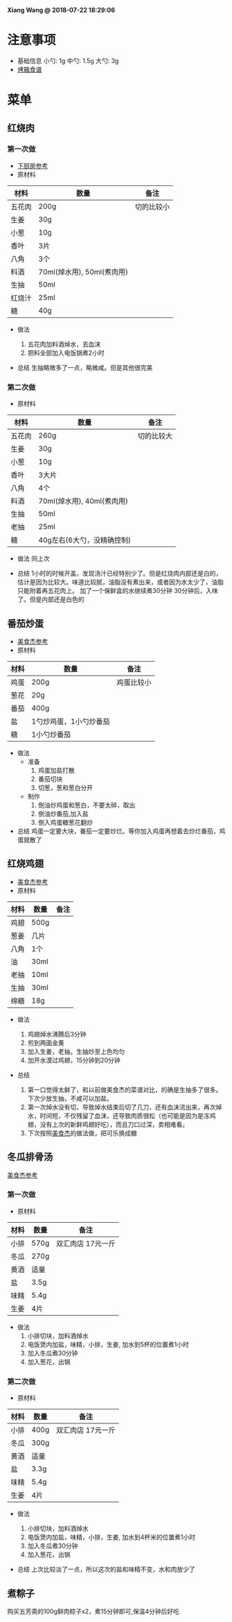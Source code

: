 **Xiang Wang @ 2018-07-22 18:29:06**

# 注意事项
* 基础信息
小勺: 1g 中勺: 1.5g 大勺: 3g
* [烤箱食谱](./烤箱.md)

# 菜单
## 红烧肉
### 第一次做
* [下厨房参考](https://www.xiachufang.com/recipe/101714088/)
* 原材料

材料|数量|备注
---|---|---
五花肉|200g|切的比较小
生姜|30g
小葱|10g
香叶|3片
八角|3个
料酒|70ml(焯水用), 50ml(煮肉用)
生抽|50ml
红烧汁|25ml
糖|40g

* 做法
    1. 五花肉加料酒焯水，去血沫
    2. 把料全部加入电饭锅煮2小时

* 总结
生抽略微多了一点，略微咸。但是其他很完美

### 第二次做
* 原材料

材料|数量|备注
---|---|---
五花肉|260g|切的比较大
生姜|30g
小葱|10g
香叶|3大片
八角|4个
料酒|70ml(焯水用), 40ml(煮肉用)
生抽|50ml
老抽|25ml
糖|40g左右(6大勺，没精确控制)

* 做法
同上次

* 总结
1小时的时候开盖，发现汤汁已经特别少了。但是红烧肉内部还是白的，估计是因为比较大。味道比较腻，油脂没有煮出来，或者因为水太少了，油脂只能附着再五花肉上。
加了一个保鲜盒的水继续煮30分钟
30分钟后，入味了。但是内部还是白色的

## 番茄炒蛋
* [美食杰参考](https://www.meishij.net/zuofa/fanqiechaodan_26.html)
* 原材料

材料|数量|备注
---|---|---
鸡蛋|200g|鸡蛋比较小
葱花|20g
番茄|400g
盐|1勺炒鸡蛋，1小勺炒番茄
糖|1小勺炒番茄
* 做法
    * 准备
        1. 鸡蛋加盐打散
        2. 番茄切块
        3. 切葱，葱和葱白分开
    * 制作
        1. 倒油炒鸡蛋和葱白，不要太碎，取出
        2. 倒油炒番茄,加入盐
        3. 倒入鸡蛋糖葱花翻炒
* 总结
鸡蛋一定要大块，番茄一定要炒烂。等你加入鸡蛋再想着去炒烂番茄，鸡蛋就散了

## 红烧鸡翅
* [美食杰参考](https://www.xiachufang.com/recipe/37778/)
* 原材料

材料|数量|备注
---|---|---
鸡翅|500g
葱姜|几片
八角|1个
油|30ml
老抽|10ml
生抽|30ml
绵糖|18g

* 做法
    1. 鸡翅焯水沸腾后3分钟
    2. 煎到两面金黄
    3. 加入生姜，老抽，生抽炒至上色均匀
    4. 加开水漠过鸡翅，15分钟到20分钟

* 总结
    1. 第一口觉得太鲜了，和以前做美食杰的菜谱对比，的确是生抽多了很多。下次少放生抽，不咸可以加盐。
    2. 第一次焯水没有切，导致焯水结束后切了几刀，还有血沫流出来，再次焯水，时间短，不仅残留了血沫，还导致肉质很松（也可能是因为是冻鸡翅，没有上次的新鲜鸡翅好吃），而且刀口过深，卖相难看。
    3. 下次按照[美食杰](https://www.meishij.net/zuofa/kelejichi_56.html)的做法做，把可乐换成糖

## 冬瓜排骨汤
[美食杰参考](https://www.meishij.net/zuofa/dongguapaigutang_41.html)

### 第一次做
* 原材料

材料|数量|备注
---|---|---
小排|570g|双汇肉店 17元一斤
冬瓜|270g
黄酒|适量
盐|3.5g
味精|5.4g
生姜|4片

* 做法
    1. 小排切块，加料酒焯水
    2. 电饭煲内加盐，味精，小排，生姜, 加水到5杯的位置煮1小时
    3. 加入冬瓜煮30分钟
    4. 加入葱花，出锅

### 第二次做
* 原材料

材料|数量|备注
---|---|---
小排|400g|双汇肉店 17元一斤
冬瓜|300g
黄酒|适量
盐|3.3g
味精|5.4g
生姜|4片

* 做法
    1. 小排切块，加料酒焯水
    2. 电饭煲内加盐，味精，小排，生姜, 加水到4杯米的位置煮1小时
    3. 加入冬瓜煮30分钟
    4. 加入葱花，出锅

* 总结
上次比较淡了一点，所以这次的盐和味精不变，水和肉放少了

## 煮粽子
购买五芳斋的100g鲜肉粽子x2，煮15分钟即可,保温4分钟后好吃
